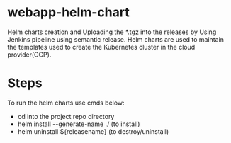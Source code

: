 # webapp-helm-chart

Helm charts creation and Uploading the *.tgz into the releases by Using Jenkins pipeline using semantic release.
Helm charts are used to maintain the templates used to create the Kubernetes cluster in the cloud provider(GCP).

# Steps

To run the helm charts use cmds below:
- cd into the project repo directory
- helm install --generate-name ./ (to install)
- helm uninstall ${releasename} (to destroy/uninstall)
